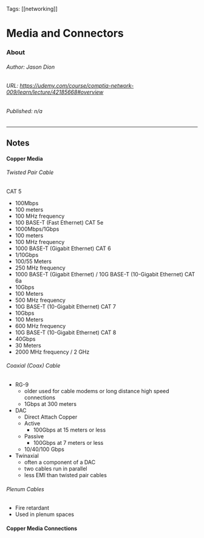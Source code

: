 Tags: [[networking]]

# Media and Connectors
### About
###### Author: *Jason Dion*
###### URL: *https://udemy.com/course/comptia-network-009/learn/lecture/42185668#overview*
###### Published: *n/a*
-------------------------------------------------------------------
## Notes
#### Copper Media
###### Twisted Pair Cable
CAT 5
- 100Mbps
- 100 meters
- 100 MHz frequency
- 100 BASE-T (Fast Ethernet)
CAT 5e
- 1000Mbps/1Gbps
- 100 meters
- 100 MHz frequency
- 1000 BASE-T (Gigabit Ethernet)
CAT 6
- 1/10Gbps
- 100/55 Meters
- 250 MHz frequency
- 1000 BASE-T (Gigabit Ethernet) / 10G BASE-T (10-Gigabit Ethernet)
CAT 6a
- 10Gbps
- 100 Meters
- 500 MHz frequency
- 10G BASE-T (10-Gigabit Ethernet)
CAT 7
- 10Gbps
- 100 Meters
- 600 MHz frequency
- 10G BASE-T (10-Gigabit Ethernet)
CAT 8
- 40Gbps
- 30 Meters
- 2000 MHz frequency / 2 GHz
###### Coaxial (Coax) Cable
- RG-9
	- older used for cable modems or long distance high speed connections
	- 1Gbps at 300 meters
- DAC
	- Direct Attach Copper
	- Active
		- 100Gbps at 15 meters or less
	- Passive
		- 100Gbps at 7 meters or less
	- 10/40/100 Gbps
- Twinaxial
	- often a component of a DAC
	- two cables run in parallel
	- less EMI than twisted pair cables
###### Plenum Cables
- Fire retardant
- Used in plenum spaces

#### Copper Media Connections